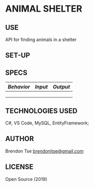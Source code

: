 # ANIMAL SHELTER 


## USE

API for finding animals in a shelter 

## SET-UP



## SPECS

| _Behavior_ | _Input_ | _Output_ |
|-|-|-|
| | | |
| | | |
| | | |

## TECHNOLOGIES USED

C#, VS Code, MySQL, EntityFramework;

## AUTHOR

Brendon Tse
brendonjtse@gmail.com

## LICENSE

Open Source (2019)

